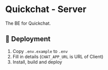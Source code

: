# Quickchat - Server

The BE for Quickchat.

## 🚀 Deployment

1. Copy `.env.example` to `.env`
2. Fill in details (`CHAT_APP_URL` is URL of Client)
3. Install, build and deploy